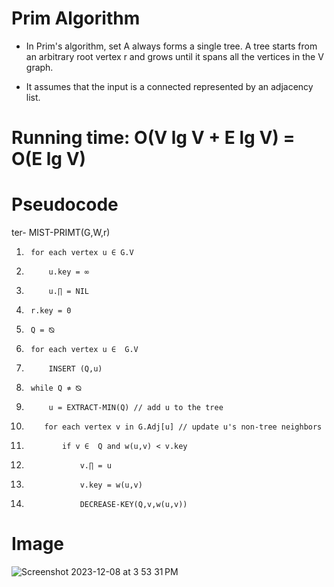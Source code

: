 # Prim Algorithm 
- In Prim's algorithm, set A always forms a single tree. A tree starts from an arbitrary root vertex r and grows until it spans all the vertices in the V graph. 

- It assumes that the input is a connected represented by an adjacency list.

# Running time: O(V lg V + E lg V) = O(E lg V)
# Pseudocode
ter- MIST-PRIMT(G,W,r)
1.      for each vertex u ∈ G.V
2.          u.key = ∞
3.          u.∏ = NIL
4.      r.key = 0
5.      Q = ⦰ 
6.      for each vertex u ∈  G.V
7.          INSERT (Q,u)
8.      while Q ≉ ⦰
9.          u = EXTRACT-MIN(Q) // add u to the tree
10.         for each vertex v in G.Adj[u] // update u's non-tree neighbors 
11.             if v ∈  Q and w(u,v) < v.key
12.                 v.∏ = u
13.                 v.key = w(u,v)
14.                 DECREASE-KEY(Q,v,w(u,v))


# Image

![Screenshot 2023-12-08 at 3 53 31 PM](https://github.com/aime-byiringiro/Minimum-Spanning-Trees/assets/85495866/d6313455-cd6a-439b-ba40-e26d7dc565e3)

